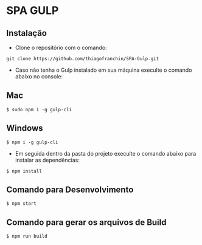 # SPA GULP #

## Instalação ##

- Clone o repositório com o comando:

```console
git clone https://github.com/thiagofranchin/SPA-Gulp.git
```
- Caso não tenha o Gulp instalado em sua máquina execulte o comando abaixo no console:

## Mac ##
```console
$ sudo npm i -g gulp-cli
```
## Windows ##
```console
$ npm i -g gulp-cli
```

- Em seguida dentro da pasta do projeto execulte o comando abaixo para instalar as dependências:
```console
$ npm install
```

## Comando para Desenvolvimento ##
```console
$ npm start
```

## Comando para gerar os arquivos de Build ##
```console
$ npm run build
```


